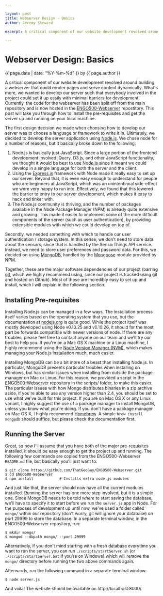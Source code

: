 ```yaml
---

layout: post 
title: Webserver Design - Basics
author: Jeremy Steward

excerpt: A critical component of our website development revolved around building a webserver that could render pages and serve content dynamically. What's more, we wanted to develop our server such that everybody involved in the project could set it up easily with minimal barriers for development. Currently, the code for the webserver has been split off from the main repository and is now hosted in the ENGO500-Webserver repostitory. This post will take you through how to install the pre-requisites and get the server up and running on your local machine. 

---
```

# Webserver Design: Basics
<p class='blog-post-meta'>{{ page.date | date: "%Y-%m-%d" }} by {{ page.author }}</p>

A critical component of our website development revolved around building a webserver that could render pages and serve content dynamically. What's more, we wanted to develop our server such that everybody involved in the project could set it up easily with minimal barriers for development. Currently, the code for the webserver has been split off from the main repository and is now hosted in the [ENGO500-Webserver](https://github.com/ThatGeoGuy/ENGO500-Webserver) repostitory. This post will take you through how to install the pre-requisites and get the server up and running on your local machine. 

The first design decision we made when choosing how to develop our server was to choose a language or framework to write it in. Ultimately, we decided to develop the server application using [Node.js](http://nodejs.org). We chose node for a number of reasons, but it basically broke down to the following: 

1. Node.js is basically just JavaScript. Since a large portion of the frontend development involved jQuery, D3.js, and other JavaScript functionality, we thought it would be best to use Node.js since it meant we could develop in a single language for both the server and the client. 
2. Using the [Express.js](http://expressjs.com) framework with Node made it really easy to set up our server. Beyond that, it is even easy enough to understand for people who are beginners at JavaScript, which was an unintentinoal side-effect we were very happy to run into. Effectively, we found that this lowered the barrier to entry to our server development, which makes it easy to hack and tinker with. 
3. The Node.js community is thriving, and the number of packages available in the Node Package Manager (NPM) is already quite extensive and growing. This made it easier to implement some of the more difficult components of the server (such as user authentication), by providing extensible modules with which we could develop on top of. 

Secondly, we needed something with which to handle our user authentication / storage system. In this sense, we don't need to store data about the sensors, since that is handled by the SensorThings API service. Instead, we need to store user preferences and password data. For this, we decided on using [MongoDB](http://www.mongodb.org/), handled by the [Mongoose](http://mongoosejs.com/) module provided by NPM. 

Together, these are the major software dependencies of our project (barring [git](http://git-scm.org), which we highly recommend using, since our project is tracked using git and hosted on Github). Most of these are incredibly easy to set up and install, which I will explain in the following section.

## Installing Pre-requisites 

Installing Node.js can be managed in a few ways. The installation process itself varies based on the operating system that you use, but the documentation at [nodejs.org](http://nodejs.org) is quite good. While the project itself was mostly developed using Node v0.10.25 and v0.10.26, it should for the most part be forwards compatible with newer versions of node. If there are any troubles, please feel free to contact anyone on our team and we'll try our best to help you. If you're on a Mac OS X machine or a Linux machine, I highly recommend using the [Node Version Manager (NVM)](https://github.com/creationix/nvm), which makes managing your Node.js installation much, much easier. 

Installing MongoDB can be a bit more of a beast than installing Node.js. In particular, MongoDB presents particular troubles when installing on Windows, but has similar issues when installing from outside the package manager on Mac or Linux. For this reason, we provided a script in the [ENGO500-Webserver](https://github.com/ThatGeoGuy/ENGO500-Webserver) repository in the scripts/ folder, to make this easier. The particular issues with how Mongo distributes binaries in a zip archive aside, if you're able to use any version higher than 2.4, you should be set to use what we've built for this project. If you are on Mac OS X or any Linux variant, I highly suggest the use of a package manager to install MongoDB, unless you know what you're doing. If you don't have a package manager on Mac OS X, I highly recommend [Homebrew](http://brew.sh/). A simple `brew install mongodb` should suffice, but please check the documentation first. 

## Running the Server

Great, so now I'll assume that you have both of the major pre-requisites installed, it should be easy enough to get the project up and running. The following few commands are copied from the ENGO500-Webserver `README.md` file, but basically you'll just want to: 

    $ git clone https://github.com/ThatGeoGuy/ENGO500-Webserver.git
    $ cd ENGO500-Webserver
    $ npm install            # Installs extra node.js modules

And just like that, the server should now have all the current modules installed. Running the server has one more step involved, but it is a simple one. Since MongoDB needs to be told *where* to start saving the database, we'll have to specify it to start before we run the `server.js` app in Node. For the purposes of development up until now, we've used a folder called `mongo/` within our repository (don't worry, git will ignore your database) on port 29999 to store the database. In a separate terminal window, in the ENGO500-Webserver repository, run: 

    $ mkdir mongo/ 
    $ mongod --dbpath mongo/ --port 29999

Alternatively, if you don't mind starting with a fresh database everytime you want to run the server, you can run `./scripts/startServer.sh` (or `./scripts/startServer.bat` if you're on Windows) which will remove the `mongo/` directory before running the two above commands again. 

Afterwards, run the following command in a separate terminal window: 

    $ node server.js

And voila! The website should be available on http://localhost:8000/. 
